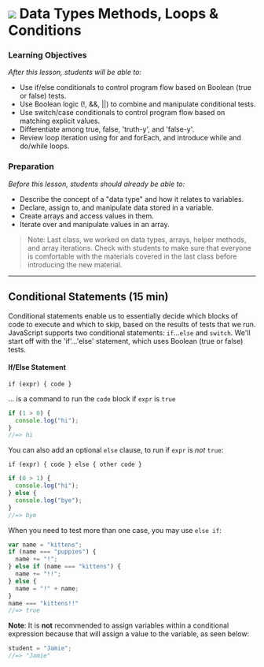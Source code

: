 # ![](https://ga-dash.s3.amazonaws.com/production/assets/logo-9f88ae6c9c3871690e33280fcf557f33.png) Data Types Methods, Loops & Conditions

### Learning Objectives
*After this lesson, students will be able to:*

- Use if/else conditionals to control program flow based on Boolean (true or false) tests.
- Use Boolean logic (!, &&, ||) to combine and manipulate conditional tests.
- Use switch/case conditionals to control program flow based on matching explicit values.
- Differentiate among true, false, 'truth-y', and 'false-y'.
- Review loop iteration using for and forEach, and introduce while and do/while loops.

### Preparation
*Before this lesson, students should already be able to:*

- Describe the concept of a "data type" and how it relates to variables.
- Declare, assign to, and manipulate data stored in a variable.
- Create arrays and access values in them.
- Iterate over and manipulate values in an array.

> Note: Last class, we worked on data types, arrays, helper methods, and array iterations. Check with students to make sure that everyone is comfortable with the materials covered in the last class before introducing the new material.

---

## Conditional Statements (15 min)

Conditional statements enable us to essentially decide which blocks of code to execute and which to skip, based on the results of tests that we run. JavaScript supports two conditional statements: `if`...`else` and `switch`. We'll start off with the 'if'...'else' statement, which uses Boolean (true or false) tests.

#### If/Else Statement

`if (expr) { code }`  

... is a command to run the `code` block if `expr` is `true`

```javascript
if (1 > 0) {
  console.log("hi");
}
//=> hi
```

You can also add an optional `else` clause, to run if `expr` is _not_ `true`:

`if (expr) { code } else { other code }`

```javascript
if (0 > 1) {
  console.log("hi");
} else {
  console.log("bye");
}
//=> bye
```

When you need to test more than one case, you may use `else if`:

```javascript
var name = "kittens";
if (name === "puppies") {
  name += "!";
} else if (name === "kittens") {
  name += "!!";
} else {
  name = "!" + name;
}
name === "kittens!!"
//=> true
```

**Note**: It is **not** recommended to assign variables within a conditional expression because that will assign a value to the variable, as seen below:

```javascript
student = "Jamie";
//=> "Jamie"
```